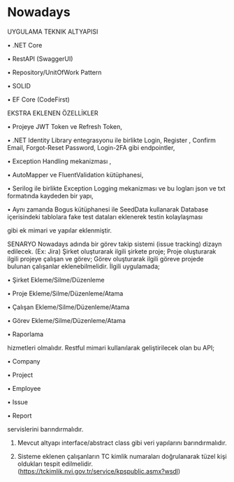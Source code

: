 # Nowadays

UYGULAMA TEKNIK ALTYAPISI

• .NET Core

• RestAPI (SwaggerUI)

• Repository/UnitOfWork Pattern

• SOLID

• EF Core (CodeFirst)

EKSTRA EKLENEN ÖZELLİKLER

• Projeye JWT Token ve Refresh Token,

• .NET Identity Library entegrasyonu ile birlikte Login, Register , Confirm Email, Forgot-Reset Password, Login-2FA gibi endpointler,

• Exception Handling mekanizması ,

• AutoMapper ve FluentValidation kütüphanesi,

• Serilog ile birlikte Exception Logging mekanizması ve bu logları json ve txt formatında kaydeden bir yapı,

• Aynı zamanda Bogus kütüphanesi ile SeedData kullanarak Database içerisindeki tablolara fake test dataları eklenerek testin kolaylaşması

gibi ek mimari ve yapılar eklenmiştir.

SENARYO
Nowadays adında bir görev takip sistemi (issue tracking) dizayn edilecek. (Ex: Jira)
Şirket oluşturarak ilgili şirkete proje;
Proje oluşturarak ilgili projeye çalışan ve görev;
Görev oluşturarak ilgili göreve projede bulunan çalışanlar eklenebilmelidir.
İlgili uygulamada;

• Şirket Ekleme/Silme/Düzenleme

• Proje Ekleme/Silme/Düzenleme/Atama

• Çalışan Ekleme/Silme/Düzenleme/Atama

• Görev Ekleme/Silme/Düzenleme/Atama

• Raporlama

hizmetleri olmalıdır.
Restful mimari kullanılarak geliştirilecek olan bu API;

• Company

• Project

• Employee

• Issue

• Report

servislerini barındırmalıdır.

1. Mevcut altyapı interface/abstract class gibi veri yapılarını barındırmalıdır.

2. Sisteme eklenen çalışanların TC kimlik numaraları doğrulanarak tüzel kişi
oldukları tespit edilmelidir. (https://tckimlik.nvi.gov.tr/service/kpspublic.asmx?wsdl)

